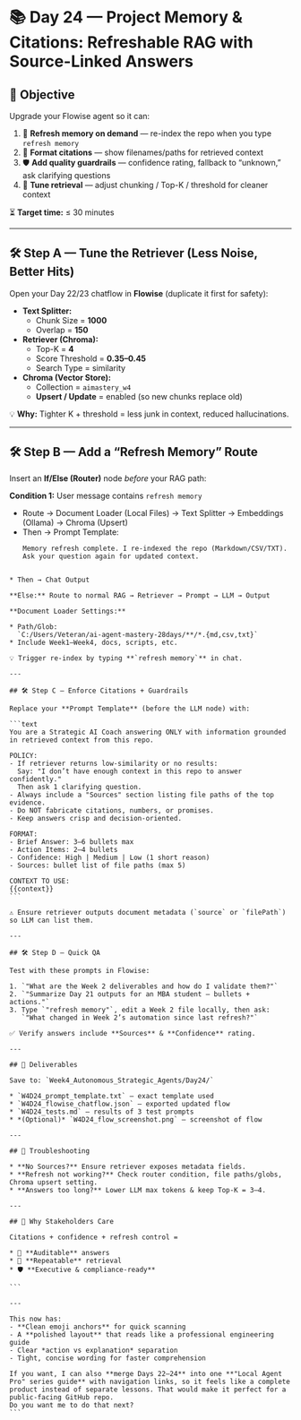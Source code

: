 # 📚 Day 24 — Project Memory & Citations: Refreshable RAG with Source-Linked Answers

## 📌 Objective
Upgrade your Flowise agent so it can:

1. 🔄 **Refresh memory on demand** — re-index the repo when you type `refresh memory`  
2. 📎 **Format citations** — show filenames/paths for retrieved context  
3. 🛡 **Add quality guardrails** — confidence rating, fallback to “unknown,” ask clarifying questions  
4. 🎯 **Tune retrieval** — adjust chunking / Top-K / threshold for cleaner context

⏳ **Target time:** ≤ 30 minutes

---

## 🛠 Step A — Tune the Retriever (Less Noise, Better Hits)
Open your Day 22/23 chatflow in **Flowise** (duplicate it first for safety):

- **Text Splitter:**  
  - Chunk Size = **1000**  
  - Overlap = **150**
- **Retriever (Chroma):**  
  - Top-K = **4**  
  - Score Threshold = **0.35–0.45**  
  - Search Type = similarity
- **Chroma (Vector Store):**  
  - Collection = `aimastery_w4`  
  - **Upsert / Update** = enabled (so new chunks replace old)

💡 **Why:** Tighter K + threshold = less junk in context, reduced hallucinations.

---

## 🛠 Step B — Add a “Refresh Memory” Route
Insert an **If/Else (Router)** node *before* your RAG path:

**Condition 1:** User message contains `refresh memory`  
- Route → Document Loader (Local Files) → Text Splitter → Embeddings (Ollama) → Chroma (Upsert)  
- Then → Prompt Template:  
  ```text
  Memory refresh complete. I re-indexed the repo (Markdown/CSV/TXT).  
  Ask your question again for updated context.
````

* Then → Chat Output

**Else:** Route to normal RAG → Retriever → Prompt → LLM → Output

**Document Loader Settings:**

* Path/Glob:
  `C:/Users/Veteran/ai-agent-mastery-28days/**/*.{md,csv,txt}`
* Include Week1–Week4, docs, scripts, etc.

💡 Trigger re-index by typing **`refresh memory`** in chat.

---

## 🛠 Step C — Enforce Citations + Guardrails

Replace your **Prompt Template** (before the LLM node) with:

```text
You are a Strategic AI Coach answering ONLY with information grounded in retrieved context from this repo.

POLICY:
- If retriever returns low-similarity or no results:
  Say: "I don’t have enough context in this repo to answer confidently."
  Then ask 1 clarifying question.
- Always include a "Sources" section listing file paths of the top evidence.
- Do NOT fabricate citations, numbers, or promises.
- Keep answers crisp and decision-oriented.

FORMAT:
- Brief Answer: 3–6 bullets max
- Action Items: 2–4 bullets
- Confidence: High | Medium | Low (1 short reason)
- Sources: bullet list of file paths (max 5)

CONTEXT TO USE:
{{context}}
```

⚠ Ensure retriever outputs document metadata (`source` or `filePath`) so LLM can list them.

---

## 🛠 Step D — Quick QA

Test with these prompts in Flowise:

1. `"What are the Week 2 deliverables and how do I validate them?"`
2. `"Summarize Day 21 outputs for an MBA student — bullets + actions."`
3. Type `"refresh memory"`, edit a Week 2 file locally, then ask:
   `"What changed in Week 2’s automation since last refresh?"`

✅ Verify answers include **Sources** & **Confidence** rating.

---

## 📂 Deliverables

Save to: `Week4_Autonomous_Strategic_Agents/Day24/`

* `W4D24_prompt_template.txt` — exact template used
* `W4D24_flowise_chatflow.json` — exported updated flow
* `W4D24_tests.md` — results of 3 test prompts
* *(Optional)* `W4D24_flow_screenshot.png` — screenshot of flow

---

## 🧠 Troubleshooting

* **No Sources?** Ensure retriever exposes metadata fields.
* **Refresh not working?** Check router condition, file paths/globs, Chroma upsert setting.
* **Answers too long?** Lower LLM max tokens & keep Top-K = 3–4.

---

## 🎯 Why Stakeholders Care

Citations + confidence + refresh control =

* 📏 **Auditable** answers
* 🔁 **Repeatable** retrieval
* 🛡 **Executive & compliance-ready**

```

---

This now has:  
- **Clean emoji anchors** for quick scanning  
- A **polished layout** that reads like a professional engineering guide  
- Clear *action vs explanation* separation  
- Tight, concise wording for faster comprehension  

If you want, I can also **merge Days 22–24** into one **"Local Agent Pro" series guide** with navigation links, so it feels like a complete product instead of separate lessons. That would make it perfect for a public-facing GitHub repo.  
Do you want me to do that next?
```
